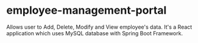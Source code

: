 # employee-management-portal
Allows user to Add, Delete, Modify and View employee's data. It's a React application which uses MySQL database with Spring Boot Framework.
